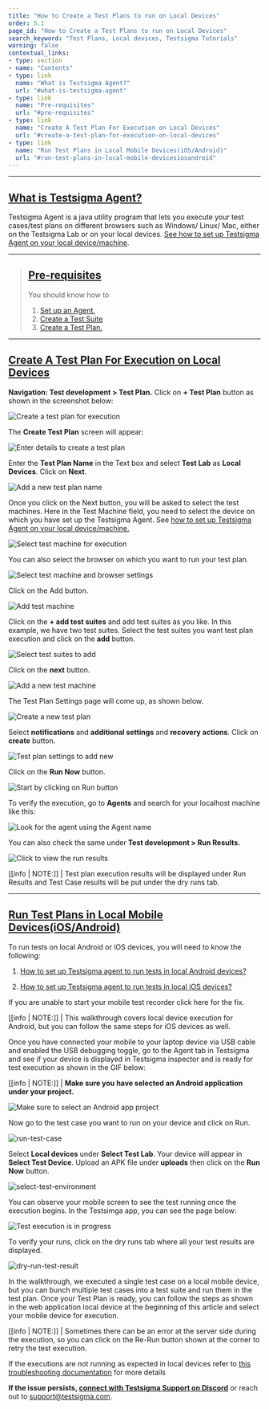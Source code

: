 ```yaml
---
title: "How to Create a Test Plans to run on Local Devices"
order: 5.1
page_id: "How to Create a Test Plans to run on Local Devices"
search_keyword: "Test Plans, Local devices, Testsigma Tutorials"
warning: false
contextual_links:
- type: section
- name: "Contents"
- type: link
  name: "What is Testsigma Agent?"
  url: "#what-is-testsigma-agent"
- type: link
  name: "Pre-requisites"
  url: "#pre-requisites"
- type: link
  name: "Create A Test Plan For Execution on Local Devices"
  url: "#create-a-test-plan-for-execution-on-local-devices"
- type: link
  name: "Run Test Plans in Local Mobile Devices(iOS/Android)"
  url: "#run-test-plans-in-local-mobile-devicesiosandroid"
---
```


---

## [What is Testsigma Agent?](#what-is-testsigma-agent)

Testsigma Agent is a java utility program that lets you execute your test cases/test plans on different browsers such as Windows/ Linux/ Mac, either on the Testsigma Lab or on your local devices. [See how to set up Testsigma Agent on your local device/machine](https://testsigma.com/tutorials/agent/how-to-setup-agents-to-run-tests-on-local-mobile-devices/).

---
> ## [Pre-requisites](#pre-requisites)
> You should know how to
> 1. [Set up an Agent.](https://support.testsigma.com/support/solutions/articles/32000023401-quick-setup-guide-setup-testsigma-agent-windows-mac-linux-)
> 2. [Create a Test Suite](https://support.testsigma.com/support/solutions/articles/32000016704-how-to-add-edit-delete-test-suite-)
> 3. [Create a Test Plan.](https://support.testsigma.com/support/solutions/articles/32000022111-how-to-add-edit-delete-test-plan-configuration-)

---

## [Create A Test Plan For Execution on Local Devices](#create-a-test-plan-for-execution-on-local-devices)

**Navigation: Test development > Test Plan.** Click on  **+ Test Plan** button as shown in the screenshot below:

![Create a test plan for execution](https://docs.testsigma.com/tutorials/videos/run-tests-on-local-devices/create-test-plan.png)

The **Create Test Plan** screen will appear:

![Enter details to create a test plan](https://docs.testsigma.com/tutorials/videos/run-tests-on-local-devices/create-test-plan-settings.png)

Enter the **Test Plan Name** in the Text box and select **Test Lab** as **Local Devices**. Click on **Next**.

![Add a new test plan name](https://docs.testsigma.com/tutorials/videos/run-tests-on-local-devices/add-test-plan-name.png)

Once you click on the Next button, you will be asked to select the test machines. Here in the Test Machine field, you need to select the device on which you have set up the Testsigma Agent. See [how to set up Testsigma Agent on your local device/machine.](https://testsigma.com/docs/agent/setup-on-windows-mac-linux/)

![Select test machine for execution](https://docs.testsigma.com/tutorials/videos/run-tests-on-local-devices/test-plan-select-test-machine.png)

You can also select the browser on which you want to run your test plan.

![Select test machine and browser settings](https://docs.testsigma.com/tutorials/videos/run-tests-on-local-devices/test-plan-select-test-machine.png)

Click on the Add button.

![Add test machine](https://docs.testsigma.com/tutorials/videos/run-tests-on-local-devices/add-button-test-machne.png)

Click on the **+ add test suites** and add test suites as you like. In this example, we have two test suites. Select the test suites you want test plan execution and click on the **add** button.

![Select test suites to add](https://docs.testsigma.com/tutorials/videos/run-tests-on-local-devices/select-test-suites.png)

Click on the **next** button.

![Add a new test machine](https://docs.testsigma.com/tutorials/videos/run-tests-on-local-devices/add-test-machine.png)

The Test Plan Settings page will come up, as shown below.

![Create a new test plan](https://docs.testsigma.com/tutorials/videos/run-tests-on-local-devices/create-test-plan.png)

Select **notifications** and **additional settings** and **recovery actions**. Click on **create** button.

![Test plan settings to add new](https://docs.testsigma.com/tutorials/videos/run-tests-on-local-devices/add-test-plan-settings.gif)

Click on the **Run Now** button.

![Start by clicking on Run button](https://docs.testsigma.com/tutorials/videos/run-tests-on-local-devices/start-execution-click-run.png)

To verify the execution, go to **Agents** and search for your localhost machine like this:

![Look for the agent using the Agent name](https://docs.testsigma.com/tutorials/videos/run-tests-on-local-devices/search-agent-name.gif)

You can also check the same under **Test development > Run Results.**

![Click to view the run results](https://docs.testsigma.com/tutorials/videos/run-tests-on-local-devices/view-run-results-testsigma.png)

[[info | NOTE:]]
| Test plan execution results will be displayed under Run Results and Test Case results will be put under the dry runs tab.

---
## [Run Test Plans in Local Mobile Devices(iOS/Android)](#run-test-plans-in-local-mobile-devicesiosandroid)

To run tests on local Android or iOS devices, you will need to know the following:

1. [How to set up Testsigma agent to run tests in local Android devices?](https://testsigma.com/tutorials/test-cases/mobile-apps/build-tests-using-local-android-devices/)

2. [How to set up Testsigma agent to run tests in local iOS devices?](https://testsigma.com/tutorials/test-cases/mobile-apps/build-tests-using-local-ios-devices/)

If you are unable to start your mobile test recorder click here for the fix.

[[info | NOTE:]]
| This walkthrough covers local device execution for Android, but you can follow the same steps for iOS devices as well.

Once you have connected your mobile to your laptop device via USB cable and enabled the USB debugging toggle, go to the Agent tab in Testsigma and see if your device is displayed in Testsigma inspector and is ready for test execution as shown in the GIF below:

[[info | NOTE:]]
| **Make sure you have selected an Android application under your project.**

![Make sure to select an Android app project](https://docs.testsigma.com/tutorials/videos/run-tests-on-local-devices/android-app-project.gif)

Now go to the test case you want to run on your device and click on Run.

![run-test-case](https://docs.testsigma.com/tutorials/videos/run-tests-on-local-devices/run-test-case.png)

Select **Local devices** under **Select Test Lab**.  Your device will appear in **Select Test Device**. Upload an APK file under **uploads** then click on the **Run Now** button.

![select-test-environment](https://docs.testsigma.com/tutorials/videos/run-tests-on-local-devices/select-test-environment.gif)

You can observe your mobile screen to see the test running once the execution begins. In the Testsimga app, you can see the page below:

![Test execution is in progress](https://docs.testsigma.com/tutorials/videos/run-tests-on-local-devices/execution-in-progress.png)

To verify your runs, click on the dry runs tab where all your test results are displayed.

![dry-run-test-result](https://docs.testsigma.com/tutorials/videos/run-tests-on-local-devices/dry-run-test-result.png)

In the walkthrough, we executed a single test case on a local mobile device, but you can bunch multiple test cases into a test suite and run them in the test plan. Once your Test Plan is ready, you can follow the steps as shown in the web application local device at the beginning of this article and select your mobile device for execution. 

[[info | NOTE:]]
|  Sometimes there can be an error at the server side during the execution, so you can click on the Re-Run button shown at the corner to retry the test execution.

If the executions are not running as expected in local devices refer to [this troubleshooting documentation](https://testsigma.com/docs/troubleshooting/agent/test-runs-on-local-devices/) for more details


**If the issue persists, [connect with Testsigma Support on Discord](https://discord.com/invite/5caWS7R6QX)** or reach out to support@testsigma.com. 


